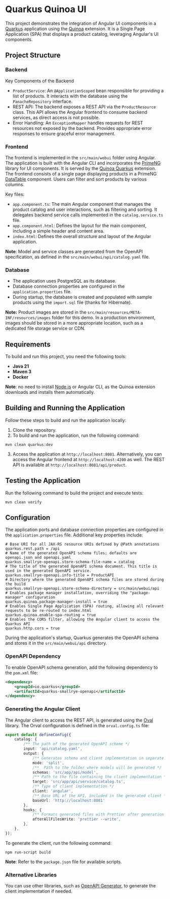 # Quarkus Quinoa UI

This project demonstrates the integration of Angular UI components in a [Quarkus](https://quarkus.io/) application using the [Quinoa](https://github.com/quarkiverse/quarkus-quinoa) extension. It is a Single Page Application (SPA) that displays a product catalog, leveraging Angular's UI components.

## Project Structure
### Backend
Key Components of the Backend
* `ProductService`: An `@ApplicationScoped` bean responsible for providing a list of products. It interacts with the database using the `PanacheRepository` interface.
* REST API: The backend exposes a REST API via the `ProductResource` class. This API allows the Angular frontend to consume backend services, as direct access is not possible.
* Error Handling: An `ExceptionMapper` handles requests for REST resources not exposed by the backend. Provides appropriate error responses to ensure graceful error management.

### Frontend
The frontend is implemented in the `src/main/webui` folder using Angular. The application is built with the Angular CLI and incorporates the [PrimeNG](https://primeng.org/) library for UI components. It is served by the [Quinoa Quarkus](https://github.com/quarkiverse/quarkus-quinoa) extension.
The frontend consists of a single page displaying products in a PrimeNG [DataTable](https://primeng.org/table) component. Users can filter and sort products by various columns.

Key files:
* `app.component.ts`: The main Angular component that manages the product catalog and user interactions, such as filtering and sorting. It delegates backend service calls implemented in the `catalog.service.ts` file.
* `app.component.html`: Defines the layout for the main component, including a simple header and content area.
* `index.html`: Defines the overall structure and layout of the Angular application.

**Note**: Model and service classes are generated from the OpenAPI specification, as defined in the `src/main/webui/api/catalog.yaml` file.

### Database
* The application uses PostgreSQL as its database.
* Database connection properties are configured in the `application.properties` file.
* During startup, the database is created and populated with sample products using the `import.sql` file (thanks for Hibernate).

**Note:** Product images are stored in the `src/main/resources/META-INF/resources/images` folder for this demo. In a production environment, images should be stored in a more appropriate location, such as a dedicated file storage service or CDN.

## Requirements
To build and run this project, you need the following tools:
- **Java 21**
- **Maven 3**
- **Docker**

**Note**: no need to install [Node.js](https://nodejs.org/) or Angular CLI, as the Quinoa extension downloads and installs them automatically.

## Building and Running the Application
Follow these steps to build and run the application locally:
1. Clone the repository.
2. To build and run the application, run the following command:
```shell
mvn clean quarkus:dev
```
3. Access the application at `http://localhost:8081`. Alternatively, you can access the Angular frontend at `http://localhost:4200` as well. The REST API is available at `http://localhost:8081/api/product`.

## Testing the Application
Run the following command to build the project and execute tests:
```shell
mvn clean verify
```

## Configuration
The application ports and database connection properties are configured in the `application.properties` file. Additional key properties include:
```properties
# Base URI for all JAX-RS resource URIs defined by @Path annotations
quarkus.rest.path = /api
# Name of the generated OpenAPI schema files; defaults are openapi.json and openapi.yaml
quarkus.smallrye-openapi.store-schema-file-name = catalog
# The title of the generated OpenAPI schema document. This title is used in the generated OpenAPI service.
quarkus.smallrye-openapi.info-title = ProductAPI
# Directory where the generated OpenAPI schema files are stored during the build
quarkus.smallrye-openapi.store-schema-directory = src/main/webui/api
# Enables package manager installation, overriding the "package-manager" configuration
quarkus.quinoa.package-manager-install = true
# Enables Single Page Application (SPA) routing, allowing all relevant requests to be re-routed to index.html
quarkus.quinoa.enable-spa-routing = true
# Enables the CORS filter, allowing the Angular client to access the Quarkus API
quarkus.http.cors = true
```

During the application's startup, Quarkus generates the OpenAPI schema and stores it in the `src/main/webui/api` directory.
### OpenAPI Dependency
To enable OpenAPI schema generation, add the following dependency to the `pom.xml` file:
```xml
<dependency>
    <groupId>io.quarkus</groupId>
    <artifactId>quarkus-smallrye-openapi</artifactId>
</dependency>
```
### Generating the Angular Client
The Angular client to access the REST API, is generated using the [Oval](https://orval.dev/) library. The Orval configuration is defined in the `orval.config.ts` file:
```typescript
export default defineConfig({
    catalog: {
        /** The path of the generated OpenAPI scheme */
        input: 'api/catalog.yaml',
        output: {
            /** Generates schema and client implementation in separate files */
            mode: 'split',
            /**  Path to the folder where models will be generated */
            schemas: 'src/app/api/model',
            /** Path to the file containing the client implementation */
            target: 'src/app/api/service/catalog.ts',
            /** Type of client implementation */
            client: 'angular',
            /** Base URL of the API, included in the generated client */
            baseUrl: 'http://localhost:8081'
        },
        hooks: {
            /** Formats generated files with Prettier after generation */
            afterAllFilesWrite: 'prettier --write',
        },
    },
});
```
To generate the client, run the following command:
```shell
npm run-script build
```
**Note**: Refer to the `package.json` file for available scripts.
### Alternative Libraries
You can use other libraries, such as [OpenAPI Generator](https://openapi-generator.tech/), to generate the client implementation if needed.

